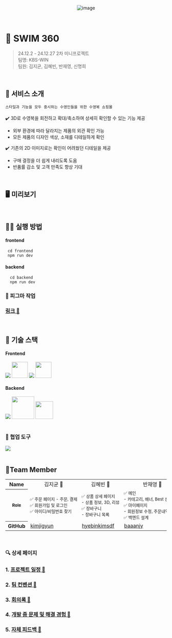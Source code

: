 <div align="center">
  
![image](https://github.com/user-attachments/assets/ece18c76-21ef-409d-aa82-435198a66c1a)

</div>

</br>

# 🌊 SWIM 360
> 24.12.2 - 24.12.27 2차 미니프로젝트 <br/>
> 팀명: KBS-WIN <br/>
> 팀원: 김지균, 김혜빈, 반재영, 신명희

</br>

## 👙 서비스 소개
`스타일과 기능을 모두 중시하는 수영인들을 위한 수영복 쇼핑몰`
<br/>
<br/>
✔️ 3D로 수영복을 회전하고 확대/축소하여 상세히 확인할 수 있는 기능 제공
- 외부 환경에 따라 달라지는 제품의 외관 확인 가능
- 모든 제품의 디자인 색상, 소재를 디테일하게 확인 <br/>

✔️ 기존의 2D 이미지로는 확인이 어려웠던 디테일을 제공
- 구매 결정을 더 쉽게 내리도록 도움
- 반품률 감소 및 고객 만족도 향상 기대


<br/>

## 🖥️ 미리보기



<br/>

## 🧑‍💻 실행 방법

#### frontend

```
 cd frontend
 npm run dev
```

#### backend

```
  cd backend
  npm run dev
```

### 🎨 피그마 작업

### [링크 🔗](https://www.figma.com/design/wiSvWBt1ldrdNDoHLvzqGf/%EC%87%BC%ED%95%91%EB%AA%B0%ED%94%84%EB%A1%9C%EC%A0%9D%ED%8A%B8?node-id=14-48&node-type=canvas&t=e4X4DnWNPG7ekbZ8-0)

</br>


## 🔨 기술 스택

<div>

#### Frontend

  <a>
    <img src="https://skillicons.dev/icons?i=html,css,javascript,typescript,react" />  
     <img width="50px" src="https://github.com/user-attachments/assets/d41b3c3b-6c38-4c65-836b-3ad59010b8a3">
     <img src="https://skillicons.dev/icons?i=tailwind,vite" />
  </a>
 <img width="50px" src="https://github.com/user-attachments/assets/c7f0f555-67a5-4f22-87ca-6f6de80c4509" />

#### Backend

 <a>
    <img src="https://skillicons.dev/icons?i=nodejs,express,sequelize,mysql,aws" />
  </a>
  <img width="70px" src="https://github.com/user-attachments/assets/e7e991bb-1ec4-4959-a4f1-ee8db979d034">
 <img width="55px" src="https://github.com/user-attachments/assets/0ecde664-6d6a-4628-96ff-715e9a42f671" />

  <br>

</div>

<br/>

<div style="list-style: none;" id="user-content-toc">

### 🧩 협업 도구

<a href="https://skillicons.dev">
    <img src="https://skillicons.dev/icons?i=github,figma,discord" />
</a>

</div>

<br/>

## 👥Team Member

<table >
  <tr align="center" >
    <th >Name</th>
    <td >김지균 🐳</td>
    <td>김혜빈 🐠</td>
    <td>반재영 🐡</td>
    <td>신명희 🐬</td>
  </tr>
  <tr style="white-space: nowrap; font-size:13px">
    <th >Role</th>
    <td >
    <div > ✅ 주문 페이지 - 주문, 결제</div>
    <div>✅ 회원가입 및 로그인 </div>
    <div>✅ 아이디/비밀번호 찾기</div>
</td>
<td >
<div>✅ 상품 상세 페이지</div>
<div>- 상품 정보, 3D, 리뷰</div>
<div>✅ 장바구니</div>
<div>- 장바구니 목록</div>
</td>
<td>
<div>✅ 메인</div>
<div>- 카테고리, 배너, Best 상품 목록 </div>

<div>✅ 마이페이지</div>
<div>- 회원정보 수정, 주문내역</div>
<div>✅ 백엔드 설계</div>
</td>
<td>
<div>✅ 상품 목록</div>
<div>- 카테고리별 상품 목록</div>
<div>✅ 백엔드 설계</div>
</td>

  </tr>
  <tr>
    <th>GitHub</th>
    <td><a href="https://github.com/kimjigyun">kimjigyun</a></td>
    <td><a href="https://github.com/hyebinkimsdf">hyebinkimsdf</a></td>
    <td><a href="https://github.com/baaanjy">baaanjy</a></td>
    <td><a href="https://github.com/mh0223">mh0223</a></td>
  </tr>
</table>

</br>


### 🔍 상세 페이지

### 1. [프로젝트 일정 🔗](https://github.com/ormcamp-fe-3rd/swim360/wiki/1.-%ED%94%84%EB%A1%9C%EC%A0%9D%ED%8A%B8-%EC%9D%BC%EC%A0%95)

### 2. [팀 컨벤션 🔗](https://github.com/ormcamp-fe-3rd/swim360/wiki/2.-%ED%8C%80-%EC%BB%A8%EB%B2%A4%EC%85%98)

### 3. [회의록 🔗](https://github.com/ormcamp-fe-3rd/swim360/wiki/3.-%ED%9A%8C%EC%9D%98%EB%A1%9D)

### 4. [개발 중 문제 및 해결 경험 🔗](https://github.com/ormcamp-fe-3rd/swim360/wiki/4.-%EA%B0%9C%EB%B0%9C-%EC%A4%91-%EB%AC%B8%EC%A0%9C-%EB%B0%8F-%ED%95%B4%EA%B2%B0-%EA%B2%BD%ED%97%98)

### 5. [자체 피드백 🔗](https://github.com/ormcamp-fe-3rd/swim360/wiki/5.-%EC%9E%90%EC%B2%B4-%ED%94%BC%EB%93%9C%EB%B0%B1)

</div>
